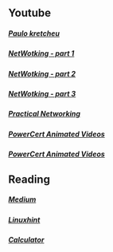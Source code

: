 ## Youtube

##### [Paulo kretcheu](https://www.youtube.com/watch?v=dp9ynjJamoI&list=PLuf64C8sPVT_nObvAFU5W-SiE04ST-PlL)
##### [NetWotking - part 1](https://www.youtube.com/watch?v=n2D1o-aM-2s)
##### [NetWotking - part 2](https://www.youtube.com/watch?v=l_OPR2yh2co)
##### [NetWotking - part 3](https://www.youtube.com/watch?v=TMjo-Iphjyo)
##### [Practical Networking](https://www.youtube.com/watch?v=BWZ-MHIhqjM)
##### [PowerCert Animated Videos](https://www.youtube.com/watch?v=pCcJFdYNamc)
##### [PowerCert Animated Videos](https://www.youtube.com/watch?v=s_Ntt6eTn94)

## Reading

##### [Medium](https://medium.com/@imyzf/netpractice-2d2b39b6cf0a)
##### [Linuxhint](https://linuxhint.com/ipcalc-command-linux/)
##### [Calculator](https://www.calculator.net/ip-subnet-calculator.html)
